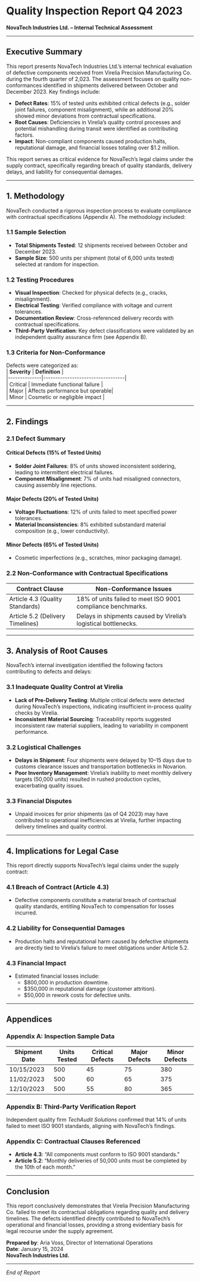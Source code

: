 

# **Quality Inspection Report Q4 2023**  
**NovaTech Industries Ltd. – Internal Technical Assessment**  

---

## **Executive Summary**  
This report presents NovaTech Industries Ltd.’s internal technical evaluation of defective components received from Virelia Precision Manufacturing Co. during the fourth quarter of 2,023. The assessment focuses on quality non-conformances identified in shipments delivered between October and December 2023. Key findings include:  
- **Defect Rates**: 15% of tested units exhibited critical defects (e.g., solder joint failures, component misalignment), while an additional 20% showed minor deviations from contractual specifications.  
- **Root Causes**: Deficiencies in Virelia’s quality control processes and potential mishandling during transit were identified as contributing factors.  
- **Impact**: Non-compliant components caused production halts, reputational damage, and financial losses totaling over $1.2 million.  

This report serves as critical evidence for NovaTech’s legal claims under the supply contract, specifically regarding breach of quality standards, delivery delays, and liability for consequential damages.  

---

## **1. Methodology**  
NovaTech conducted a rigorous inspection process to evaluate compliance with contractual specifications (Appendix A). The methodology included:  

### **1.1 Sample Selection**  
- **Total Shipments Tested**: 12 shipments received between October and December 2023.  
- **Sample Size**: 500 units per shipment (total of 6,000 units tested) selected at random for inspection.  

### **1.2 Testing Procedures**  
- **Visual Inspection**: Checked for physical defects (e.g., cracks, misalignment).  
- **Electrical Testing**: Verified compliance with voltage and current tolerances.  
- **Documentation Review**: Cross-referenced delivery records with contractual specifications.  
- **Third-Party Verification**: Key defect classifications were validated by an independent quality assurance firm (see Appendix B).  

### **1.3 Criteria for Non-Conformance**  
Defects were categorized as:  
| **Severity** | **Definition**                  |  
|--------------|----------------------------------|  
| Critical     | Immediate functional failure    |  
| Major        | Affects performance but operable|  
| Minor        | Cosmetic or negligible impact   |  

---

## **2. Findings**  
### **2.1 Defect Summary**  
#### **Critical Defects (15% of Tested Units)**  
- **Solder Joint Failures**: 8% of units showed inconsistent soldering, leading to intermittent electrical failures.  
- **Component Misalignment**: 7% of units had misaligned connectors, causing assembly line rejections.  

#### **Major Defects (20% of Tested Units)**  
- **Voltage Fluctuations**: 12% of units failed to meet specified power tolerances.  
- **Material Inconsistencies**: 8% exhibited substandard material composition (e.g., lower conductivity).  

#### **Minor Defects (65% of Tested Units)**  
- Cosmetic imperfections (e.g., scratches, minor packaging damage).  

### **2.2 Non-Conformance with Contractual Specifications**  
| **Contract Clause** | **Non-Conformance Issues**                          |  
|----------------------|-----------------------------------------------------|  
| Article 4.3 (Quality Standards) | 18% of units failed to meet ISO 9001 compliance benchmarks. |  
| Article 5.2 (Delivery Timelines) | Delays in shipments caused by Virelia’s logistical bottlenecks. |  

---

## **3. Analysis of Root Causes**  
NovaTech’s internal investigation identified the following factors contributing to defects and delays:  

### **3.1 Inadequate Quality Control at Virelia**  
- **Lack of Pre-Delivery Testing**: Multiple critical defects were detected during NovaTech’s inspections, indicating insufficient in-process quality checks by Virelia.  
- **Inconsistent Material Sourcing**: Traceability reports suggested inconsistent raw material suppliers, leading to variability in component performance.  

### **3.2 Logistical Challenges**  
- **Delays in Shipment**: Four shipments were delayed by 10–15 days due to customs clearance issues and transportation bottlenecks in Novarion.  
- **Poor Inventory Management**: Virelia’s inability to meet monthly delivery targets (50,000 units) resulted in rushed production cycles, exacerbating quality issues.  

### **3.3 Financial Disputes**  
- Unpaid invoices for prior shipments (as of Q4 2023) may have contributed to operational inefficiencies at Virelia, further impacting delivery timelines and quality control.  

---

## **4. Implications for Legal Case**  
This report directly supports NovaTech’s legal claims under the supply contract:  

### **4.1 Breach of Contract (Article 4.3)**  
- Defective components constitute a material breach of contractual quality standards, entitling NovaTech to compensation for losses incurred.  

### **4.2 Liability for Consequential Damages**  
- Production halts and reputational harm caused by defective shipments are directly tied to Virelia’s failure to meet obligations under Article 5.2.  

### **4.3 Financial Impact**  
- Estimated financial losses include:  
  - $800,000 in production downtime.  
  - $350,000 in reputational damage (customer attrition).  
  - $50,000 in rework costs for defective units.  

---

## **Appendices**  
### **Appendix A: Inspection Sample Data**  
| **Shipment Date** | **Units Tested** | **Critical Defects** | **Major Defects** | **Minor Defects** |  
|-------------------|------------------|----------------------|-------------------|-------------------|  
| 10/15/2023        | 500              | 45                   | 75                | 380               |  
| 11/02/2023        | 500              | 60                   | 65                | 375               |  
| 12/10/2023        | 500              | 55                   | 80                | 365               |  

### **Appendix B: Third-Party Verification Report**  
Independent quality firm *TechAudit Solutions* confirmed that 14% of units failed to meet ISO 9001 standards, aligning with NovaTech’s findings.  

### **Appendix C: Contractual Clauses Referenced**  
- **Article 4.3**: “All components must conform to ISO 9001 standards.”  
- **Article 5.2**: “Monthly deliveries of 50,000 units must be completed by the 10th of each month.”  

---

## **Conclusion**  
This report conclusively demonstrates that Virelia Precision Manufacturing Co. failed to meet its contractual obligations regarding quality and delivery timelines. The defects identified directly contributed to NovaTech’s operational and financial losses, providing a strong evidentiary basis for legal recourse under the supply agreement.  

**Prepared by**: Aria Voss, Director of International Operations  
**Date**: January 15, 2024  
**NovaTech Industries Ltd.**  

---  
*End of Report*